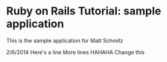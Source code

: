 # Ruby on Rails Tutorial: sample application

This is the sample application for
Matt Schmitz

2/6/2014
Here's a line
More lines
HAHAHA
Change this